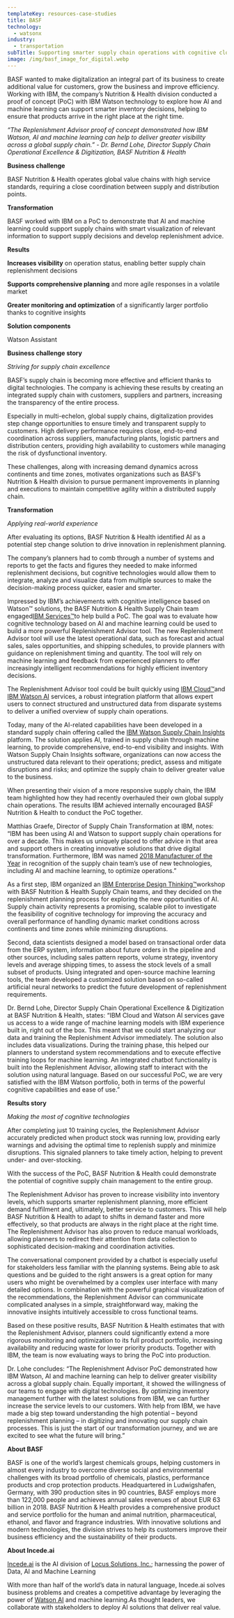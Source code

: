 ```yaml
---
templateKey: resources-case-studies
title: BASF
technology:
  - watsonx
industry:
  - transportation
subTitle: Supporting smarter supply chain operations with cognitive cloud technology
image: /img/basf_image_for_digital.webp
---
```

BASF wanted to make digitalization an integral part of its business to create additional value for customers, grow the business and improve efficiency. Working with IBM, the company’s Nutrition & Health division conducted a proof of concept (PoC) with IBM Watson technology to explore how AI and machine learning can support smarter inventory decisions, helping to ensure that products arrive in the right place at the right time.

*“The Replenishment Advisor proof of concept demonstrated how IBM Watson, AI and machine learning can help to deliver greater visibility across a global supply chain.” - Dr. Bernd Lohe, Director Supply Chain Operational Excellence & Digitization, BASF Nutrition & Health*

**Business challenge**

BASF Nutrition & Health operates global value chains with high service standards, requiring a close coordination between supply and distribution points.

**Transformation**

BASF worked with IBM on a PoC to demonstrate that AI and machine learning could support supply chains with smart visualization of relevant information to support supply decisions and develop replenishment advice.

**Results**

**Increases visibility** on operation status, enabling better supply chain replenishment decisions

**Supports comprehensive planning** and more agile responses in a volatile market

**Greater monitoring and optimization** of a significantly larger portfolio thanks to cognitive insights

**Solution components**

Watson Assistant

**Business challenge story**

*Striving for supply chain excellence*

BASF’s supply chain is becoming more effective and efficient thanks to digital technologies. The company is achieving these results by creating an integrated supply chain with customers, suppliers and partners, increasing the transparency of the entire process.

Especially in multi-echelon, global supply chains, digitalization provides step change opportunities to ensure timely and transparent supply to customers. High delivery performance requires close, end-to-end coordination across suppliers, manufacturing plants, logistic partners and distribution centers, providing high availability to customers while managing the risk of dysfunctional inventory.

These challenges, along with increasing demand dynamics across continents and time zones, motivates organizations such as BASF’s Nutrition & Health division to pursue permanent improvements in planning and executions to maintain competitive agility within a distributed supply chain.

**Transformation**

*Applying real-world experience*

After evaluating its options, BASF Nutrition & Health identified AI as a potential step change solution to drive innovation in replenishment planning.

The company’s planners had to comb through a number of systems and reports to get the facts and figures they needed to make informed replenishment decisions, but cognitive technologies would allow them to integrate, analyze and visualize data from multiple sources to make the decision-making process quicker, easier and smarter.

Impressed by IBM’s achievements with cognitive intelligence based on Watson™ solutions, the BASF Nutrition & Health Supply Chain team engaged[IBM Services™](https://www.ibm.com/services)to help build a PoC. The goal was to evaluate how cognitive technology based on AI and machine learning could be used to build a more powerful Replenishment Advisor tool. The new Replenishment Advisor tool will use the latest operational data, such as forecast and actual sales, sales opportunities, and shipping schedules, to provide planners with guidance on replenishment timing and quantity. The tool will rely on machine learning and feedback from experienced planners to offer increasingly intelligent recommendations for highly efficient inventory decisions.

The Replenishment Advisor tool could be built quickly using [IBM Cloud™](https://www.ibm.com/cloud/)and [IBM Watson AI](https://www.ibm.com/cloud/ai) services, a robust integration platform that allows expert users to connect structured and unstructured data from disparate systems to deliver a unified overview of supply chain operations.

Today, many of the AI-related capabilities have been developed in a standard supply chain offering called the [IBM Watson Supply Chain Insights](https://www.ibm.com/marketplace/supply-chain-insights) platform. The solution applies AI, trained in supply chain through machine learning, to provide comprehensive, end-to-end visibility and insights. With Watson Supply Chain Insights software, organizations can now access the unstructured data relevant to their operations; predict, assess and mitigate disruptions and risks; and optimize the supply chain to deliver greater value to the business.

When presenting their vision of a more responsive supply chain, the IBM team highlighted how they had recently overhauled their own global supply chain operations. The results IBM achieved internally encouraged BASF Nutrition & Health to conduct the PoC together.

Matthias Graefe, Director of Supply Chain Transformation at IBM, notes: “IBM has been using AI and Watson to support supply chain operations for over a decade. This makes us uniquely placed to offer advice in that area and support others in creating innovative solutions that drive digital transformation. Furthermore, IBM was named [2018 Manufacturer of the Year](https://www.ibm.com/blogs/watson-customer-engagement/2018/06/27/ibm-named-2018-manufacturer-year/) in recognition of the supply chain team’s use of new technologies, including AI and machine learning, to optimize operations.”

As a first step, IBM organized an [IBM Enterprise Design Thinking™](https://www.ibm.com/design/thinking/)workshop with BASF Nutrition & Health Supply Chain teams, and they decided on the replenishment planning process for exploring the new opportunities of AI. Supply chain activity represents a promising, scalable pilot to investigate the feasibility of cognitive technology for improving the accuracy and overall performance of handling dynamic market conditions across continents and time zones while minimizing disruptions.

Second, data scientists designed a model based on transactional order data from the ERP system, information about future orders in the pipeline and other sources, including sales pattern reports, volume strategy, inventory levels and average shipping times, to assess the stock levels of a small subset of products. Using integrated and open-source machine learning tools, the team developed a customized solution based on so-called artificial neural networks to predict the future development of replenishment requirements.

Dr. Bernd Lohe, Director Supply Chain Operational Excellence & Digitization at BASF Nutrition & Health, states: “IBM Cloud and Watson AI services gave us access to a wide range of machine learning models with IBM experience built in, right out of the box. This meant that we could start analyzing our data and training the Replenishment Advisor immediately. The solution also includes data visualizations. During the training phase, this helped our planners to understand system recommendations and to execute effective training loops for machine learning. An integrated chatbot functionality is built into the Replenishment Advisor, allowing staff to interact with the solution using natural language. Based on our successful PoC, we are very satisfied with the IBM Watson portfolio, both in terms of the powerful cognitive capabilities and ease of use.”

**Results story**

*Making the most of cognitive technologies*

After completing just 10 training cycles, the Replenishment Advisor accurately predicted when product stock was running low, providing early warnings and advising the optimal time to replenish supply and minimize disruptions. This signaled planners to take timely action, helping to prevent under- and over-stocking.

With the success of the PoC, BASF Nutrition & Health could demonstrate the potential of cognitive supply chain management to the entire group.

The Replenishment Advisor has proven to increase visibility into inventory levels, which supports smarter replenishment planning, more efficient demand fulfilment and, ultimately, better service to customers. This will help BASF Nutrition & Health to adapt to shifts in demand faster and more effectively, so that products are always in the right place at the right time. The Replenishment Advisor has also proven to reduce manual workloads, allowing planners to redirect their attention from data collection to sophisticated decision-making and coordination activities.

The conversational component provided by a chatbot is especially useful for stakeholders less familiar with the planning systems. Being able to ask questions and be guided to the right answers is a great option for many users who might be overwhelmed by a complex user interface with many detailed options. In combination with the powerful graphical visualization of the recommendations, the Replenishment Advisor can communicate complicated analyses in a simple, straightforward way, making the innovative insights intuitively accessible to cross functional teams.

Based on these positive results, BASF Nutrition & Health estimates that with the Replenishment Advisor, planners could significantly extend a more rigorous monitoring and optimization to its full product portfolio, increasing availability and reducing waste for lower priority products. Together with IBM, the team is now evaluating ways to bring the PoC into production.

Dr. Lohe concludes: “The Replenishment Advisor PoC demonstrated how IBM Watson, AI and machine learning can help to deliver greater visibility across a global supply chain. Equally important, it showed the willingness of our teams to engage with digital technologies. By optimizing inventory management further with the latest solutions from IBM, we can further increase the service levels to our customers. With help from IBM, we have made a big step toward understanding the high potential – beyond replenishment planning – in digitizing and innovating our supply chain processes. This is just the start of our transformation journey, and we are excited to see what the future will bring.”

**About BASF**

BASF is one of the world’s largest chemicals groups, helping customers in almost every industry to overcome diverse social and environmental challenges with its broad portfolio of chemicals, plastics, performance products and crop protection products. Headquartered in Ludwigshafen, Germany, with 390 production sites in 90 countries, BASF employs more than 122,000 people and achieves annual sales revenues of about EUR 63 billion in 2018. BASF Nutrition & Health provides a comprehensive product and service portfolio for the human and animal nutrition, pharmaceutical, ethanol, and flavor and fragrance industries. With innovative solutions and modern technologies, the division strives to help its customers improve their business efficiency and the sustainability of their products.

**About Incede.ai**

[Incede.ai](https://www.incede.ai) is the AI division of [Locus Solutions, Inc.](http://www.locussolutions.com); harnessing the power of Data, AI and Machine Learning

With more than half of the world’s data in natural language, Incede.ai solves business problems and creates a competitive advantage by leveraging the power of [Watson AI](https://www.ibm.com/watson) and machine learning.As thought leaders, we collaborate with stakeholders to deploy AI solutions that deliver real value.
